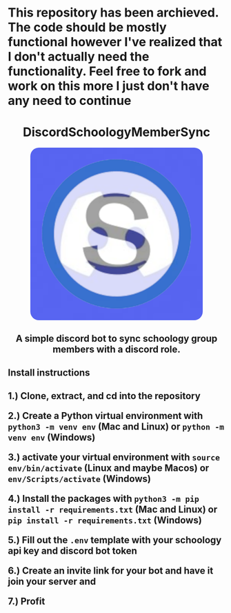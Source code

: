 <h1 strle="text-align:center">This repository has been archieved. The code should be mostly functional however I've realized that I don't actually need the functionality. Feel free to fork and work on this more I just don't have any need to continue</h1>



<h1 style="text-align:center">DiscordSchoologyMemberSync</h1>

<img src="./resources/Stacked%20logos.png" style="width: 400px; height: 400px; margin: auto; display:block; border-radius: 20px;">
<h2 style="text-align: center;">A simple discord bot to sync schoology group members with a discord role.<h2>


<h2>Install instructions<h2>

1.) Clone, extract, and cd into the repository

2.) Create a Python virtual environment with `python3 -m venv env` (Mac and Linux) or `python -m venv env` (Windows)

3.) activate your virtual environment with `source env/bin/activate` (Linux and maybe Macos) or `env/Scripts/activate` (Windows)

4.) Install the packages with `python3 -m pip install -r requirements.txt` (Mac and Linux) or `pip install -r requirements.txt` (Windows)

5.) Fill out the `.env` template with your schoology api key and discord bot token

6.) Create an invite link for your bot and have it join your server and

7.) Profit
